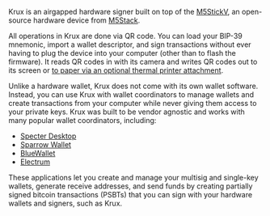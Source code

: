 Krux is an airgapped hardware signer built on top of the [M5StickV](https://shop.m5stack.com/products/stickv), an open-source hardware device from [M5Stack](https://m5stack.com/about-us).

All operations in Krux are done via QR code. You can load your BIP-39 mnemonic, import a wallet descriptor, and sign transactions without ever having to plug the device into your computer (other than to flash the firmware). It reads QR codes in with its camera and writes QR codes out to its screen or [to paper via an optional thermal printer attachment](/guides/printing).

Unlike a hardware wallet, Krux does not come with its own wallet software. Instead, you can use Krux with wallet coordinators to manage wallets and create transactions from your computer while never giving them access to your private keys. Krux was built to be vendor agnostic and works with many popular wallet coordinators, including:

- [Specter Desktop](https://specter.solutions/)
- [Sparrow Wallet](https://www.sparrowwallet.com/)
- [BlueWallet](https://bluewallet.io/)
- [Electrum](https://electrum.org/)

These applications let you create and manage your multisig and single-key wallets, generate receive addresses, and send funds by creating partially signed bitcoin transactions (PSBTs) that you can sign with your hardware wallets and signers, such as Krux.
